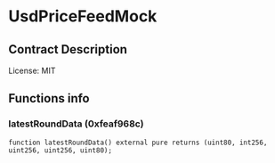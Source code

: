 # UsdPriceFeedMock

## Contract Description


License: MIT

## Functions info

### latestRoundData (0xfeaf968c)

```solidity
function latestRoundData() external pure returns (uint80, int256, uint256, uint256, uint80);
```
